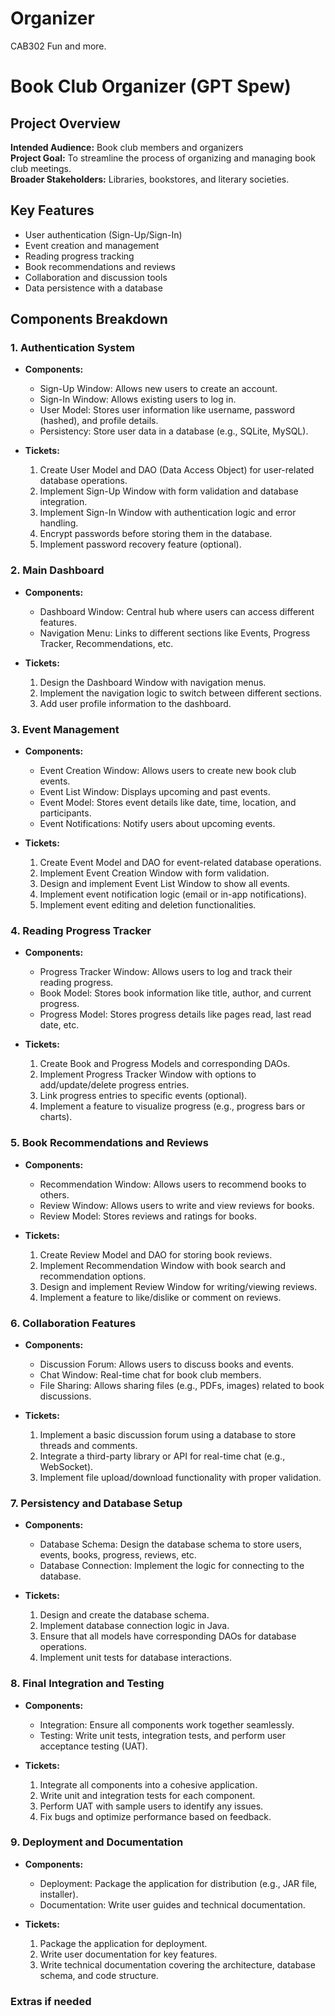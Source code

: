 # Organizer
CAB302 Fun and more.

# Book Club Organizer (GPT Spew)

## Project Overview

**Intended Audience:** Book club members and organizers  
**Project Goal:** To streamline the process of organizing and managing book club meetings.  
**Broader Stakeholders:** Libraries, bookstores, and literary societies.

## Key Features

- User authentication (Sign-Up/Sign-In)
- Event creation and management
- Reading progress tracking
- Book recommendations and reviews
- Collaboration and discussion tools
- Data persistence with a database

## Components Breakdown

### 1. Authentication System
- **Components:**
  - Sign-Up Window: Allows new users to create an account.
  - Sign-In Window: Allows existing users to log in.
  - User Model: Stores user information like username, password (hashed), and profile details.
  - Persistency: Store user data in a database (e.g., SQLite, MySQL).

- **Tickets:**
  1. Create User Model and DAO (Data Access Object) for user-related database operations.
  2. Implement Sign-Up Window with form validation and database integration.
  3. Implement Sign-In Window with authentication logic and error handling.
  4. Encrypt passwords before storing them in the database.
  5. Implement password recovery feature (optional).

### 2. Main Dashboard
- **Components:**
  - Dashboard Window: Central hub where users can access different features.
  - Navigation Menu: Links to different sections like Events, Progress Tracker, Recommendations, etc.

- **Tickets:**
  1. Design the Dashboard Window with navigation menus.
  2. Implement the navigation logic to switch between different sections.
  3. Add user profile information to the dashboard.

### 3. Event Management
- **Components:**
  - Event Creation Window: Allows users to create new book club events.
  - Event List Window: Displays upcoming and past events.
  - Event Model: Stores event details like date, time, location, and participants.
  - Event Notifications: Notify users about upcoming events.

- **Tickets:**
  1. Create Event Model and DAO for event-related database operations.
  2. Implement Event Creation Window with form validation.
  3. Design and implement Event List Window to show all events.
  4. Implement event notification logic (email or in-app notifications).
  5. Implement event editing and deletion functionalities.

### 4. Reading Progress Tracker
- **Components:**
  - Progress Tracker Window: Allows users to log and track their reading progress.
  - Book Model: Stores book information like title, author, and current progress.
  - Progress Model: Stores progress details like pages read, last read date, etc.

- **Tickets:**
  1. Create Book and Progress Models and corresponding DAOs.
  2. Implement Progress Tracker Window with options to add/update/delete progress entries.
  3. Link progress entries to specific events (optional).
  4. Implement a feature to visualize progress (e.g., progress bars or charts).

### 5. Book Recommendations and Reviews
- **Components:**
  - Recommendation Window: Allows users to recommend books to others.
  - Review Window: Allows users to write and view reviews for books.
  - Review Model: Stores reviews and ratings for books.

- **Tickets:**
  1. Create Review Model and DAO for storing book reviews.
  2. Implement Recommendation Window with book search and recommendation options.
  3. Design and implement Review Window for writing/viewing reviews.
  4. Implement a feature to like/dislike or comment on reviews.

### 6. Collaboration Features
- **Components:**
  - Discussion Forum: Allows users to discuss books and events.
  - Chat Window: Real-time chat for book club members.
  - File Sharing: Allows sharing files (e.g., PDFs, images) related to book discussions.

- **Tickets:**
  1. Implement a basic discussion forum using a database to store threads and comments.
  2. Integrate a third-party library or API for real-time chat (e.g., WebSocket).
  3. Implement file upload/download functionality with proper validation.

### 7. Persistency and Database Setup
- **Components:**
  - Database Schema: Design the database schema to store users, events, books, progress, reviews, etc.
  - Database Connection: Implement the logic for connecting to the database.

- **Tickets:**
  1. Design and create the database schema.
  2. Implement database connection logic in Java.
  3. Ensure that all models have corresponding DAOs for database operations.
  4. Implement unit tests for database interactions.

### 8. Final Integration and Testing
- **Components:**
  - Integration: Ensure all components work together seamlessly.
  - Testing: Write unit tests, integration tests, and perform user acceptance testing (UAT).

- **Tickets:**
  1. Integrate all components into a cohesive application.
  2. Write unit and integration tests for each component.
  3. Perform UAT with sample users to identify any issues.
  4. Fix bugs and optimize performance based on feedback.

### 9. Deployment and Documentation
- **Components:**
  - Deployment: Package the application for distribution (e.g., JAR file, installer).
  - Documentation: Write user guides and technical documentation.

- **Tickets:**
  1. Package the application for deployment.
  2. Write user documentation for key features.
  3. Write technical documentation covering the architecture, database schema, and code structure.

### Extras if needed
